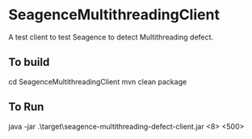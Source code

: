 # SeagenceMultithreadingClient
A test client to test Seagence to detect Multithreading defect.


## To build
cd SeagenceMultithreadingClient
mvn clean package

## To Run
java -jar .\target\seagence-multithreading-defect-client.jar <8> <500>

